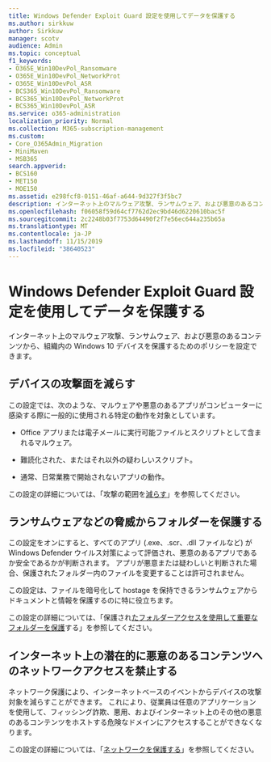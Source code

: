 ```yaml
---
title: Windows Defender Exploit Guard 設定を使用してデータを保護する
ms.author: sirkkuw
author: Sirkkuw
manager: scotv
audience: Admin
ms.topic: conceptual
f1_keywords:
- O365E_Win10DevPol_Ransomware
- O365E_Win10DevPol_NetworkProt
- O365E_Win10DevPol_ASR
- BCS365_Win10DevPol_Ransomware
- BCS365_Win10DevPol_NetworkProt
- BCS365_Win10DevPol_ASR
ms.service: o365-administration
localization_priority: Normal
ms.collection: M365-subscription-management
ms.custom:
- Core_O365Admin_Migration
- MiniMaven
- MSB365
search.appverid:
- BCS160
- MET150
- MOE150
ms.assetid: e298fcf8-0151-46af-a644-9d327f3f5bc7
description: インターネット上のマルウェア攻撃、ランサムウェア、および悪意のあるコンテンツから組織内の Windows 10 デバイスを保護する方法について説明します。
ms.openlocfilehash: f06058f59d64cf7762d2ec9bd46d6220610bac5f
ms.sourcegitcommit: 2c2248b03f7753d64490f2f7e56ec644a235b65a
ms.translationtype: MT
ms.contentlocale: ja-JP
ms.lasthandoff: 11/15/2019
ms.locfileid: "38640523"
---
```

# <a name="protect-your-data-with-windows-defender-exploit-guard-settings"></a>Windows Defender Exploit Guard 設定を使用してデータを保護する

インターネット上のマルウェア攻撃、ランサムウェア、および悪意のあるコンテンツから、組織内の Windows 10 デバイスを保護するためのポリシーを設定できます。
  
## <a name="reduce-the-attack-surface-of-devices"></a>デバイスの攻撃面を減らす

この設定では、次のような、マルウェアや悪意のあるアプリがコンピューターに感染する際に一般的に使用される特定の動作を対象としています。
  
- Office アプリまたは電子メールに実行可能ファイルとスクリプトとして含まれるマルウェア。
    
- 難読化された、またはそれ以外の疑わしいスクリプト。
    
- 通常、日常業務で開始されないアプリの動作。
    
この設定の詳細については、「攻撃の範囲を[減らす](https://go.microsoft.com/fwlink/?linkid=870417)」を参照してください。
  
## <a name="protect-folders-from-threats-such-as-ransomware"></a>ランサムウェアなどの脅威からフォルダーを保護する

この設定をオンにすると、すべてのアプリ (.exe、.scr、.dll ファイルなど) が Windows Defender ウイルス対策によって評価され、悪意のあるアプリであるか安全であるかが判断されます。 アプリが悪意または疑わしいと判断された場合、保護されたフォルダー内のファイルを変更することは許可されません。
  
この設定は、ファイルを暗号化して hostage を保持できるランサムウェアからドキュメントと情報を保護するのに特に役立ちます。
  
この設定の詳細については、「保護され[たフォルダーアクセスを使用して重要なフォルダーを保護](https://go.microsoft.com/fwlink/?linkid=870418)する」を参照してください。
  
## <a name="prevent-network-access-to-potentially-malicious-content-on-the-internet"></a>インターネット上の潜在的に悪意のあるコンテンツへのネットワークアクセスを禁止する

ネットワーク保護により、インターネットベースのイベントからデバイスの攻撃対象を減らすことができます。 これにより、従業員は任意のアプリケーションを使用して、フィッシング詐欺、悪用、およびインターネット上のその他の悪意のあるコンテンツをホストする危険なドメインにアクセスすることができなくなります。
  
この設定の詳細については、「[ネットワークを保護する](https://go.microsoft.com/fwlink/?linkid=870419)」を参照してください。
  

